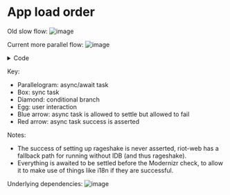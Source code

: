 # App load order

Old slow flow:
![image](https://user-images.githubusercontent.com/2403652/73848963-00a2a080-4821-11ea-97d4-1200fc2638f3.png)

Current more parallel flow:
![image](https://user-images.githubusercontent.com/2403652/83146440-303a2900-a0ee-11ea-806b-4f53f039b957.png)

<details><summary>Code</summary>
<p>
<pre><code>
digraph G {
  node [shape=box];

  subgraph cluster_0 {
    color=orange;
    node [style=filled];
    label = "index.ts";

    entrypoint, s0, ready [shape=point];
    rageshake, config, i18n, theme, skin, olm [shape=parallelogram];
    mobile [shape=diamond, label="mobile"];
    modernizr [shape=diamond];
    redirect, incompatible [shape=egg];

    entrypoint -> rageshake;
    rageshake -> mobile [color=blue];
    mobile -> s0 [label="No"];
    mobile -> redirect [label="Yes"];

    s0 -> platform;
    s0 -> olm;
    platform -> config;

    config -> i18n [color=blue];
    config -> theme [color=blue];
    config -> skin [color=blue];

    i18n -> modernizr [color=blue];
    theme -> modernizr [color=blue];
    skin -> modernizr [color=blue];

    modernizr -> ready [label="Yes"];
    modernizr -> incompatible [label="No"];
    incompatible -> ready [label="user ignore"];

    olm -> ready [color=red];
    config -> ready [color=red];
    skin -> ready [color=red];
    theme -> ready [color=red];
    i18n -> ready [color=red];
  }

  subgraph cluster_1 {
    color = green;
    node [style=filled];
    label = "init.tsx";

    ready -> loadApp;
    loadApp -> matrixchat;
  }
}
</code></pre>
</p>
</details>

Key:
+ Parallelogram: async/await task
+ Box: sync task
+ Diamond: conditional branch
+ Egg: user interaction
+ Blue arrow: async task is allowed to settle but allowed to fail
+ Red arrow: async task success is asserted

Notes:
+ The success of setting up rageshake is never asserted, riot-web has a fallback path for running without IDB (and thus rageshake).
+ Everything is awaited to be settled before the Modernizr check, to allow it to make use of things like i18n if they are successful.

Underlying dependencies:
![image](https://user-images.githubusercontent.com/2403652/73848977-08624500-4821-11ea-9830-bb0317c41086.png)
